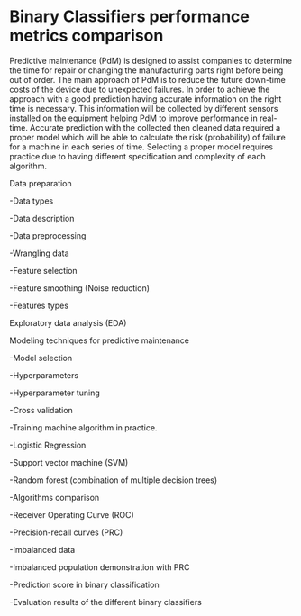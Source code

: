 # Binary Classifiers performance metrics comparison

Predictive maintenance (PdM) is designed to assist companies to determine the time for repair
or changing the manufacturing parts right before being out of order. The main approach of
PdM is to reduce the future down-time costs of the device due to unexpected failures. In order
to achieve the approach with a good prediction having accurate information on the right time
is necessary. This information will be collected by different sensors installed on the equipment
helping PdM to improve performance in real-time. Accurate prediction with the collected then
cleaned data required a proper model which will be able to calculate the risk (probability) of
failure for a machine in each series of time. Selecting a proper model requires practice due to
having different specification and complexity of each algorithm.



Data preparation

-Data types

-Data description 

-Data preprocessing 

-Wrangling data

-Feature selection

-Feature smoothing (Noise reduction)

-Features types

Exploratory data analysis (EDA)

Modeling techniques for predictive maintenance 

-Model selection

-Hyperparameters

-Hyperparameter tuning

-Cross validation 

-Training machine algorithm in practice.

-Logistic Regression 

-Support vector machine (SVM) 

-Random forest (combination of multiple decision trees)

-Algorithms comparison

-Receiver Operating Curve (ROC) 

-Precision-recall curves (PRC)

-Imbalanced data

-Imbalanced population demonstration with PRC

-Prediction score in binary classification 

-Evaluation results of the different binary classifiers



